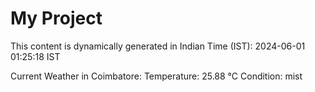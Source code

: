 # My Project

This content is dynamically generated in Indian Time (IST): 2024-06-01 01:25:18 IST


Current Weather in Coimbatore:
Temperature: 25.88 °C
Condition: mist
